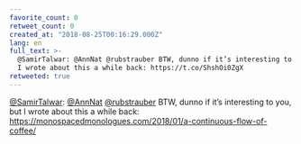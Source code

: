 ```yaml
---
favorite_count: 0
retweet_count: 0
created_at: "2018-08-25T00:16:29.000Z"
lang: en
full_text: >-
  @SamirTalwar: @AnnNat @rubstrauber BTW, dunno if it’s interesting to you, but
  I wrote about this a while back: https://t.co/ShshOi0ZgX
retweeted: true
---
```


[@SamirTalwar](https://twitter.com/SamirTalwar):
[@AnnNat](https://twitter.com/AnnNat)
[@rubstrauber](https://twitter.com/rubstrauber) BTW, dunno if it’s interesting
to you, but I wrote about this a while back:
<https://monospacedmonologues.com/2018/01/a-continuous-flow-of-coffee/>
